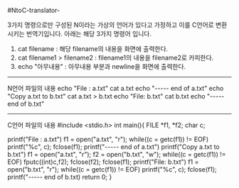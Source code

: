 #NtoC-translator-

3가지 명령으로만 구성된 N이라는 가상의 언어가 있다고 가정하고 이를 C언어로 변환시키는 번역기입니다.
아래는 해당 3가지 명령어 입니다.
  1. cat filename : 해당 filename의 내용을 화면에 출력한다.
  2. cat filename1 > filename2 : filename1의 내용을 filename2로 카피한다.
  3. echo "아무내용" : 아무내용 부분과 newline을 화면에 출력한다.

***

N언어 파일의 내용
  echo "File : a.txt"
  cat a.txt
  echo "----- end of a.txt"
  echo "Copy a.txt to b.txt"
  cat a.txt > b.txt
  echo "File: b.txt"
  cat b.txt
  echo "----- end of b.txt"

***

C언어 파일의 내용
  #include <stdio.h>
  int main(){
  FILE *f1, *f2; char c;

  printf("File : a.txt")
  f1 = open("a.txt", "r");
  while((c = getc(f1)) != EOF)
    printf("%c", c);
  fclose(f1);
  printf("----- end of a.txt")
  printf("Copy a.txt to b.txt")
  f1 = open("a.txt", "r");
  f2 = open("b.txt", "w");
  while((c = getc(f1)) != EOF)
    fputc((int)c,f2);
  fclose(f2);
  fclose(f1);
  printf("File: b.txt")
  f1 = open("b.txt", "r");
  while((c = getc(f1)) != EOF)
    printf("%c", c);
  fclose(f1);
  printf("----- end of b.txt)
  return 0;
  }
